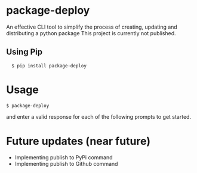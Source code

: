 # package-deploy

An effective CLI tool to simplify the process of creating, updating and distributing a python package
This project is currently not published.

## Using Pip

```bash
  $ pip install package-deploy
```

# Usage

```bash
$ package-deploy
```

and enter a valid response for each of the following prompts to get started.

# Future updates (near future)

- Implementing publish to PyPi command
- Implementing publish to Github command
